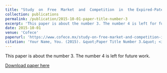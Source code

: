 ```yaml
---
title: "Study  on  Free  Market  and  Competition  in  the Expired-Patent Drug Markets in Mexico"
collection: publications
permalink: /publication/2015-10-01-paper-title-number-3
excerpt: 'This paper is about the number 3. The number 4 is left for future work.'
date: 2015-10-01
venue: 'Cofece'
paperurl: 'https://www.cofece.mx/study-on-free-market-and-competition-in-the-expired-patent-drug-markets-in-mexico-cofece-in-2017/'
citation: 'Your Name, You. (2015). &quot;Paper Title Number 3.&quot; <i>Journal 1</i>. 1(3).'
---
```

This paper is about the number 3. The number 4 is left for future work.

[Download paper here](https://www.cofece.mx/study-on-free-market-and-competition-in-the-expired-patent-drug-markets-in-mexico-cofece-in-2017/)

